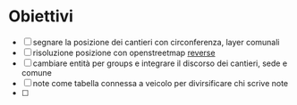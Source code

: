 # Obiettivi

- [ ] segnare la posizione dei cantieri con circonferenza, layer comunali
- [ ] risoluzione posizione con openstreetmap [reverse](https://nominatim.org/release-docs/develop/api/Reverse/)
- [ ] cambiare entità per groups e integrare il discorso dei cantieri, sede e comune
- [ ] note come tabella connessa a veicolo per divirsificare chi scrive note
- [ ] 